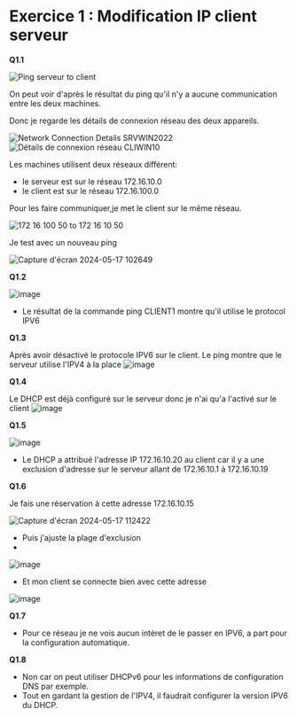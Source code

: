 # **Exercice 1 : Modification IP client serveur**

**Q1.1**

![Ping serveur to client](https://github.com/Sherub1/Checkpoint-2/assets/160050170/4a6c3631-affc-41b7-8f5d-8a6cf01edbb7)

On peut voir d'après le résultat du ping qu'il n'y a aucune communication entre les deux machines.

Donc je regarde les détails de connexion réseau des deux appareils. 

![Network Connection Details SRVWIN2022](https://github.com/Sherub1/Checkpoint-2/assets/160050170/0beb1574-d436-41fa-8368-b6712975aef8) ![Détails de connexion réseau CLIWIN10](https://github.com/Sherub1/Checkpoint-2/assets/160050170/8fdd311a-a8e2-461d-a8d4-0d5d53dac2eb)

Les machines utilisent deux réseaux différent: 
- le serveur est sur le réseau 172.16.10.0
- le client est sur le réseau 172.16.100.0

Pour les faire communiquer,je met le client sur le même réseau.

![172 16 100 50 to 172 16 10 50](https://github.com/Sherub1/Checkpoint-2/assets/160050170/5e68d2fb-9a96-4d66-8ead-58cce96a4e75)

Je test avec un nouveau ping

![Capture d'écran 2024-05-17 102649](https://github.com/Sherub1/Checkpoint-2/assets/160050170/dd37d4ab-8a9b-4799-8dcc-9efe21f7207c)


**Q1.2**

![image](https://github.com/Sherub1/Checkpoint-2/assets/160050170/8a42cd02-b055-4a44-b379-7581b374fa54)
- Le résultat de la commande ping CLIENT1 montre qu'il utilise le protocol IPV6 

**Q1.3**

Après avoir désactivé le protocole IPV6 sur le client.
Le ping montre que le serveur utilise l'IPV4 à la place
![image](https://github.com/Sherub1/Checkpoint-2/assets/160050170/b6123023-48b3-467e-b938-0eb1cac475c7)

**Q1.4**

Le DHCP est déjà configuré sur le serveur donc je n'ai qu'a l'activé sur le client
![image](https://github.com/Sherub1/Checkpoint-2/assets/160050170/783697e5-2bc2-4b16-9381-781158411698)

**Q1.5**

![image](https://github.com/Sherub1/Checkpoint-2/assets/160050170/007af316-45a3-4f76-9c34-5283ef3eaefa)
- Le DHCP a attribué l'adresse IP 172.16.10.20 au client car il y a une exclusion d'adresse sur le serveur allant de 172.16.10.1 à 172.16.10.19

**Q1.6**

Je fais une réservation à cette adresse 172.16.10.15


![Capture d'écran 2024-05-17 112422](https://github.com/Sherub1/Checkpoint-2/assets/160050170/7d43daf1-2ceb-4779-ae3f-9758fa44acd2)

- Puis j'ajuste la plage d'exclusion
- 
![image](https://github.com/Sherub1/Checkpoint-2/assets/160050170/1d04e839-38e3-4e96-95e6-a16711011f47)

- Et mon client se connecte bien avec cette adresse
  
![image](https://github.com/Sherub1/Checkpoint-2/assets/160050170/930b5a1d-f37b-4a01-8467-48b61bc82742)

**Q1.7**

- Pour ce réseau je ne vois aucun intéret de le passer en IPV6, a part pour la configuration automatique.

**Q1.8**

- Non car on peut utiliser DHCPv6 pour les informations de configuration DNS par exemple.
- Tout en gardant la gestion de l'IPV4, il faudrait configurer la version IPV6 du DHCP.




